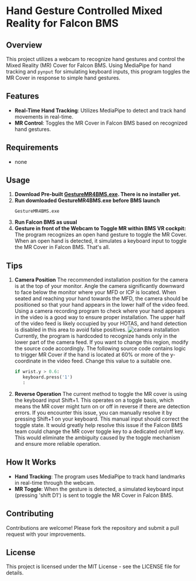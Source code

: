 # Hand Gesture Controlled Mixed Reality for Falcon BMS

## Overview
This project utilizes a webcam to recognize hand gestures and control the Mixed Reality (MR) Cover for Falcon BMS. Using MediaPipe for hand tracking and `pynput` for simulating keyboard inputs, this program toggles the MR Cover in response to simple hand gestures.

## Features
- **Real-Time Hand Tracking**: Utilizes MediaPipe to detect and track hand movements in real-time.
- **MR Control**: Toggles the MR Cover in Falcon BMS based on recognized hand gestures.

## Requirements
- none
  
## Usage
1. **Download Pre-built [GestureMR4BMS.exe](https://github.com/solemnify2/GestureMR4BMS/releases/download/v0.0.3/GestureMR4BMS-v0.0.3.exe). There is no installer yet.**
2. **Run downloaded GestureMR4BMS.exe before BMS launch**
   ```
   GestureMR4BMS.exe
   ```
3. **Run Falcon BMS as usual**
4. **Gesture in front of the Webcam to Toggle MR within BMS VR cockpit:** The program recognizes an open hand gesture to toggle the MR Cover. When an open hand is detected, it simulates a keyboard input to toggle the MR Cover in Falcon BMS. 
That's all.

## Tips

1. **Camera Position** The recommended installation position for the camera is at the top of your monitor. Angle the camera significantly downward to face below the monitor where your MFD or ICP is located. When seated and reaching your hand towards the MFD, the camera should be positioned so that your hand appears in the lower half of the video feed. Using a camera recording program to check where your hand appears in the video is a good way to ensure proper installation. The upper half of the video feed is likely occupied by your HOTAS, and hand detection is disabled in this area to avoid false positives.
   ![camera installation](https://github.com/solemnify2/GestureMR4BMS/assets/50224420/078c2136-c10b-462d-a8b5-429b905813cf)
Currently, the program is hardcoded to recognize hands only in the lower part of the camera feed. If you want to change this region, modify the source code accordingly. The following source code contains logic to trigger MR Cover if the hand is located at 60% or more of the y-coordinate in the video feed. Change this value to a suitable one.

   ```python
   if wrist.y > 0.6:
      keyboard.press('1')
      :
   ```

2. **Reverse Operation** The current method to toggle the MR cover is using the keyboard input Shift+1. This operates on a toggle basis, which means the MR cover might turn on or off in reverse if there are detection errors. If you encounter this issue, you can manually resolve it by pressing Shift+1 on your keyboard. This manual input should correct the toggle state. It would greatly help resolve this issue if the Falcon BMS team could change the MR cover toggle key to a dedicated on/off key. This would eliminate the ambiguity caused by the toggle mechanism and ensure more reliable operation.

## How It Works
- **Hand Tracking**: The program uses MediaPipe to track hand landmarks in real-time through the webcam.
- **MR Toggle**: When the gesture is detected, a simulated keyboard input (pressing 'shift D1') is sent to toggle the MR Cover in Falcon BMS.

## Contributing
Contributions are welcome! Please fork the repository and submit a pull request with your improvements.

## License
This project is licensed under the MIT License - see the LICENSE file for details.


